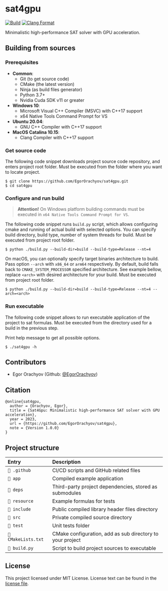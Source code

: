 # sat4gpu

[![Build](https://github.com/EgorOrachyov/sat4gpu/actions/workflows/build.yml/badge.svg)](https://github.com/EgorOrachyov/sat4gpu/actions/workflows/build.yml)
[![Clang Format](https://github.com/EgorOrachyov/sat4gpu/actions/workflows/clang-format.yml/badge.svg)](https://github.com/EgorOrachyov/sat4gpu/actions/workflows/clang-format.yml)

Minimalistic high-performance SAT solver with GPU acceleration.

## Building from sources

### Prerequisites

- **Common**:
    - Git (to get source code)
    - CMake (the latest version)
    - Ninja (as build files generator)
    - Python 3.7+
    - Nvidia Cuda SDK v11 or greater
- **Windows 10**:
    - Microsoft Visual C++ Compiler (MSVC) with C++17 support
    - x64 Native Tools Command Prompt for VS
- **Ubuntu 20.04**:
    - GNU C++ Compiler with C++17 support
- **MaсOS Catalina 10.15**:
    - Clang Compiler with C++17 support

### Get source code

The following code snippet downloads project source code repository, and enters project root folder. Must be executed
from the folder where you want to locate project.

```shell
$ git clone https://github.com/EgorOrachyov/sat4gpu.git
$ cd sat4gpu
```

### Configure and run build

> **Attention!** On Windows platform building commands must be executed in `x64 Native Tools Command Prompt for VS`.

The following code snippet runs `build.py` script, which allows configuring cmake and running of actual build with
selected options. You can specify build directory, build type, number of system threads for build.
Must be executed from project root folder.

```shell
$ python ./build.py --build-dir=build --build-type=Release --nt=4
```

On macOS, you can optionally specify target binaries architecture to build. Pass option `--arch`
with `x86_64` or `arm64` respectively. By default, build falls back to `CMAKE_SYSTEM_PROCESSOR` specified architecture.
See example bellow, replace `<arch>` with desired architecture for your build. Must be executed from project root
folder.

```shell
$ python ./build.py --build-dir=build --build-type=Release --nt=4 --arch=<arch>
```

### Run executable

The following code snippet allows to run executable application of the project to sat formulas.
Must be executed from the directory used for a build in the previous step.

Print help message to get all possible options.

```shell
$ ./sat4gpu -h
```

## Contributors

- Egor Orachyov (Github: [@EgorOrachyov](https://github.com/EgorOrachyov))

## Citation

```ignorelang
@online{sat4gpu,
  author = {Orachyov, Egor},
  title = {Sat4Gpu: Minimalistic high-performance SAT solver with GPU acceleration},
  year = 2023,
  url = {https://github.com/EgorOrachyov/sat4gpu},
  note = {Version 1.0.0}
}
```

## Project structure

| Entry               | Description                                               |
|:--------------------|:----------------------------------------------------------|
| `📁 .github`        | CI/CD scripts and GitHub related files                    |
| `📁 app`            | Compiled example application                              |
| `📁 deps`           | Third-party project dependencies, stored as submodules    |
| `📁 resource`       | Example formulas for tests                                |
| `📁 include`        | Public compiled library header files directory            |
| `📁 src`            | Private compiled source directory                         |
| `📁 test`           | Unit tests folder                                         |
| `📄 CMakeLists.txt` | CMake configuration, add as sub directory to your project |
| `📄 build.py`       | Script to build project sources to executable             |

## License

This project licensed under MIT License. License text can be found in the
[license file](https://github.com/EgorOrachyov/sat4gpu/blob/master/LICENSE.md).
